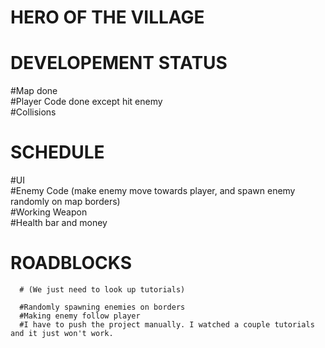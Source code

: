 ﻿# **HERO OF THE VILLAGE**

# **DEVELOPEMENT STATUS**

   #Map done      
   #Player Code done except hit enemy      
   #Collisions

# **SCHEDULE**

  #UI      
  #Enemy Code (make enemy move towards player, and spawn enemy randomly on map borders)      
  #Working Weapon      
  #Health bar and money      

  # **ROADBLOCKS**

      # (We just need to look up tutorials)

      #Randomly spawning enemies on borders      
      #Making enemy follow player      
      #I have to push the project manually. I watched a couple tutorials and it just won't work.
